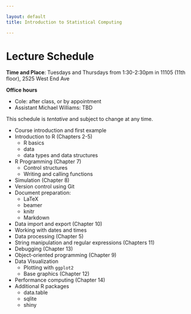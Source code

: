 ```yaml
---

layout: default
title: Introduction to Statistical Computing

---
```


# Lecture Schedule

**Time and Place**: Tuesdays and Thursdays from 1:30-2:30pm in 11105 (11th floor), 2525 West End Ave

**Office hours**

* Cole: after class, or by appointment
* Assistant Michael Williams: TBD

This schedule is *tentative* and subject to change at any time.

* Course introduction and first example
* Introduction to R (Chapters 2-5)
    - R basics
    - data
    - data types and data structures
* R Programming (Chapter 7)
    - Control structures
    - Writing and calling functions
* Simulation (Chapter 8)
* Version control using Git
* Document preparation:
    - LaTeX
    - beamer
    - knitr
    - Markdown
* Data import and export (Chapter 10)
* Working with dates and times
* Data processing (Chapter 5)
* String manipulation and regular expressions (Chapters 11)
* Debugging (Chapter 13)
* Object-oriented programming (Chapter 9)
* Data Visualization
    - Plotting with `ggplot2`
    - Base graphics (Chapter 12)
* Performance computing (Chapter 14)
* Additional R packages
    - data.table
    - sqlite
    - shiny
